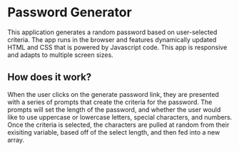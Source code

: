 # Password Generator

This application generates a random password based on user-selected criteria. The app runs in the browser and features dynamically updated HTML and CSS that is powered by Javascript code. This app is responsive and adapts to multiple screen sizes. 


## How does it work? 

When the user clicks on the generate password link, they are presented with a series of prompts that create the criteria for the password. The prompts will set the length of the password, and whether the user would like to use uppercase or lowercase letters, special characters, and numbers. Once the criteria is selected, the characters are pulled at random from their exisiting variable, based off of the select length, and then fed into a new array. 
